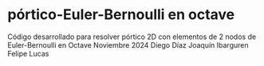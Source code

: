 # pórtico-Euler-Bernoulli en octave
Código desarrollado para resolver pórtico 2D con elementos de 2 nodos de Euler-Bernoulli en Octave
Noviembre 2024
Diego Díaz
Joaquín Ibarguren
Felipe Lucas

